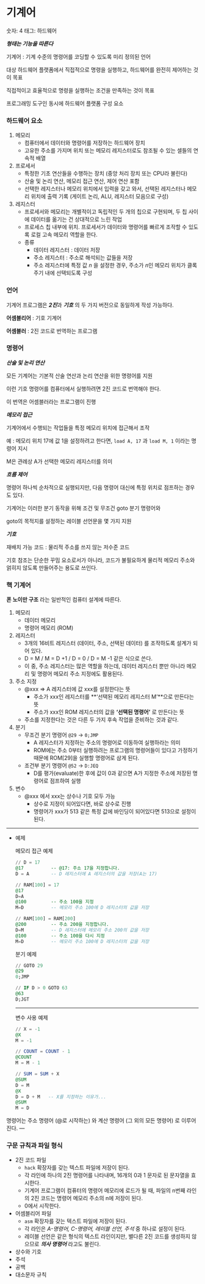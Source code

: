 # 기계어

숫자: 4
태그: 하드웨어

***형태는 기능을 따른다***

기계어 : 기계 수준의 명령어를 코딩할 수 있도록 미리 정의된 언어 

대상 하드웨어 플랫폼에서 직접적으로 명령을 실행하고, 하드웨어를 완전히 제어하는 것이 목표 

직접적이고 효율적으로 명령을 실행하는 조건을 만족하는 것이 목표

프로그래밍 도구인 동시에 하드웨어 플랫폼 구성 요소

### 하드웨어 요소

1. 메모리 
    - 컴퓨터에서 데이터와 명령어를 저장하는 하드웨어 장치
    - 고유한 주소를 가지며 위치 또는 메모리 레지스터로도 참조될 수 있는 셀들의 연속적 배열
2. 프로세서 
    - 특정한 기초 연산들을 수행하는 장치 (중앙 처리 장치 또는 CPU라 불린다)
    - 산술 및 논리 연산, 메모리 접근 연산, 제어 연산 포함
    - 선택한 레지스터나 메모리 위치에서 입력을 갖고 와서, 선택된 레지스터나 메모리 위치에 출력 기록 (게이트 논리, ALU, 레지스터 모음으로 구성)
3. 레지스터
    - 프로세서와 메모리는 개별적이고 독립적인 두 개의 칩으로 구현되며, 두 칩 사이에 데이터를 옮기는 건 상대적으로 느린 작업
    - 프로세스 칩 내부에 위치. 프로세서가 데이터와 명령어를 빠르게 조작할 수 있도록 로컬 고속 메모리 역할을 한다.
    - 종류
        - 데이터 레지스터 : 데이터 저장
        - 주소 레지스터 : 주소로 해석되는 값들을 저장
        - 주소 레지스터에 특정 값 *n* 을 설정한 경우, 주소가 *n*인 메모리 위치가 클록 주기 내에 선택되도록 구성

### 언어

기계어 프로그램은 ***2진***과 ***기호*** 의 두 가지 버전으로 동일하게 작성 가능하다. 

**어셈블리어** : 기호 기계어 

**어셈블러** : 2진 코드로 번역하는 프로그램 

### 명령어

***산술 및 논리 연산***

모든 기계어는 기본적 산술 연산과 논리 연산을 위한 명령어를 지원

이런 기호 명령어를 컴퓨터에서 실행하려면 2진 코드로 번역해야 한다. 

이 번역은 어셈블러라는 프로그램이 진행

***메모리 접근***

기계어에서 수행되는 작업들을 특정 메모리 위치에 접근해서 조작 

예 : 메모리 위치 17에 값 1을 설정하려고 한다면, `load A, 17` 과 `load M, 1` 이라는 명령어 지시

M은 관례상 A가 선택한 메모리 레지스터를 의미 

***흐름 제어***

명령어 하나씩 순차적으로 실행되지만, 다음 명령어 대신에 특정 위치로 점프하는 경우도 있다. 

기계어는 이러한 분기 동작을 위해 조건 및 무조건 goto 분기 명령어와 

goto의 목적지를 설정하는 레이블 선언문을 몇 가지 지원 

***기호*** 

재배치 가능 코드 : 물리적 주소를 쓰지 않는 저수준 코드 

기호 참조는 단순한 꾸밈 요소로서가 아니라, 코드가 불필요하게 물리적 메모리 주소와 얽히지 않도록 만들어주는 용도로 쓰인다. 

### 핵 기계어

**폰 노이만 구조** 라는 일반적인 컴퓨터 설계에 따른다. 

1. 메모리 
    - 데이터 메모리
    - 명령어 메모리 (ROM)
2. 레지스터 
    - 3개의 16비트 레지스터 (데이터, 주소, 선택된 데이터) 를 조작하도록 설계가 되어 있다.
    - D = M / M = D +1 / D = 0 / D = M -1 같은 식으로 쓴다.
    - 이 중, 주소 레지스터는 많은 역할을 하는데, 데이터 레지스터 뿐만 아니라 메모리 및 명령어 메모리 주소 지정에도 활용된다.
3. 주소 지정 
    - @xxx ⇒ A 레지스터에 값 xxx를 설정한다는 뜻
        - 주소가 xxx인 레지스터를 **‘선택된 메모리 레지스터 M’**으로 만든다는 뜻
        - 주소가 xxx인 ROM 레지스터의 값을 **‘선택된 명령어’** 로 만든다는 뜻
    - 주소를 지정한다는 것은 다른 두 가지 후속 작업을 준비하는 것과 같다.
4. 분기 
    - 무조건 분기 명령어 `@29` → `0;JMP`
        - A 레지스터가 지정하는 주소의 명령어로 이동하여 실행하라는 의미
        - ROM에는 주소 0부터 실행하려는 프로그램의 명령어들이 있다고 가정하기 때문에 ROM[29]을 실행할 명령어로 삼게 된다.
    - 조건부 분기 명령어 `@52` → `D:JEQ`
        - D를 평가(evaluate)한 후에 값이 0과 같으면 A가 지정한 주소에 저장된 명령어로 점프하여 실행
5. 변수 
    - @xxx 에서  xxx는 상수나 기호 모두 가능
        - 상수로 지정이 되어있다면, 바로 상수로 진행
        - 명령어가 xxx가 513 같은 특정 값에 바인딩이 되어있다면 513으로 설정이 된다.

---

- 예제
    
    메모리 접근 예제 
    
    ```sql
    // D = 17    
    @17          -- @17: 주소 17을 지정합니다.
    D = A        -- D 레지스터에 A 레지스터의 값을 저장(A는 17)
    
    // RAM[100] = 17   
    @17 
    D=A
    @100         -- 주소 100을 지정
    M=D          -- 메모리 주소 100에 D 레지스터의 값을 저장
    
    // RAM[100] = RAM[200] 
    @200         -- 주소 200을 지정합니다.
    D=M          -- D 레지스터에 메모리 주소 200의 값을 저장
    @100         -- 주소 100을 다시 지정
    M=D          -- 메모리 주소 100에 D 레지스터의 값을 저장
    ```
    
    분기 예제 
    
    ```sql
    // GOTO 29 
    @29 
    0;JMP 
    
    // IF D > 0 GOTO 63
    @63
    D;JGT
    ```
    
    ---
    
    변수 사용 예제 
    
    ```sql
    // X = -1
    @X
    M = -1
    
    // COUNT = COUNT - 1
    @COUNT 
    M = M - 1
    
    // SUM = SUM + X 
    @SUM 
    D = M
    @X 
    D = D + M   -- X를 지정하는 이유가... 
    @SUM 
    M = D
    ```
    

명령어는 주소 명령어 (@로 시작하는) 와 계산 명령어 (그 외의 모든 명령어) 로 이루어진다. —

### 구문 규칙과 파일 형식

- 2진 코드 파일
    - `hack` 확장자를 갖는 텍스트 파일에 저장이 된다.
    - 각 라인에 하나의 2진 명령어를 나타내며, 16개의 0과 1 문자로 된 문자열을 효시한다.
    - 기계어 프로그램이 컴퓨터의 명령어 메모리에 로드가 될 때, 파일의 n번째 라인의 2진 코드는 명령어 메모리 주소의 n에 저장이 된다.
    - 0에서 시작한다.
- 어셈블리어 파일
    - `asm` 확장자를 갖는 텍스트 파일에 저장이 된다.
    - 각 라인은 *A-명령어, C-명령어, 레이블 선언, 주석* 중 하나로 설정이 된다.
    - 레이블 선언은 같은 형식의 텍스트 라인이지만, 별다른 2진 코드를 생성하지 않으므로 ***의사 명령어*** 라고도 불린다.
- 상수와 기호
- 주석
- 공백
- 대소문자 규칙